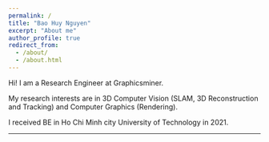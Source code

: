 ```yaml
---
permalink: /
title: "Bao Huy Nguyen"
excerpt: "About me"
author_profile: true
redirect_from: 
  - /about/
  - /about.html
---
```


Hi! I am a Research Engineer at Graphicsminer.

My research interests are in 3D Computer Vision (SLAM, 3D Reconstruction and Tracking) and Computer Graphics (Rendering).

I received BE in Ho Chi Minh city University of Technology in 2021.

------
<!-- <p align = "left">
  <script type="text/javascript" id="clustrmaps" src="//clustrmaps.com/map_v2.js?d=j7t3K3idJSPxwOLCI29NMBTjWBT0NMb38Osp01Kev0w"></script>
</p> -->
